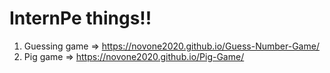 # InternPe things!!

1) Guessing game => https://novone2020.github.io/Guess-Number-Game/
2) Pig game => https://novone2020.github.io/Pig-Game/
